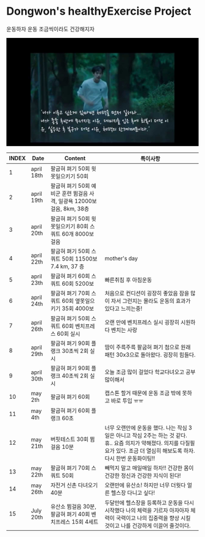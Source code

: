 # Dongwon's healthyExercise Project

운동하자 운동 조금씩이라도 건강해지자

![misaeng](Misaeng.jpg)

| INDEX | Date       | Content                                           | 특이사항                                                                                                         |
| ----- | ---------- | ------------------------------------------------- | ------------------------------------------------------------------------------------------------------------ |
| 1     | april 18th | 팔굽혀 펴기 50회 윗못일으키기 50회                             |                                                                                                              |
| 2     | april 19th | 팔굽혀 펴기 50회 예비군 훈련 뜀걸음 사격, 일광욕 12000보 걸음, 8km, 38층 |                                                                                                              |
| 3     | april 20th | 팔굽혀 펴기 50회 윗못일으키기 80회 스쿼트 60개 8000보 걸음            |                                                                                                              |
| 4     | april 22th | 팔굽혀 펴기 50회 스쿼트 50회 11500보 7.4 km, 37 층            | mother's day                                                                                                 |
| 5     | april 23th | 팔굽혀 펴기 60회 스쿼트 60회 5200보                          | 빠른취침 후 아침운동                                                                                                  |
| 6     | april 24th | 팔굽혀 펴기 70회 스쿼트 60회 옆못일으키기 35회 4000보               | 처음으로 컨디션이 굉장히 좋았음 잠을 많이 자서 그런지는 몰라도 운동의 효과가 있다고 느끼는중!                                                        |
| 7     | april 26th | 팔굽혀 펴기 50회 스쿼트 60회 벤치프레스 60회 실시                   | 오랜 만에 벤치프레스 실시 굉장히 시원하다 벤치는 사랑                                                                               |
| 8     | april 29th | 팔굽혀 펴기 90회 플랭크 30초씩 2회 실시                         | 땀이 주륵주륵 팔굽혀 펴기 첨으로 원래 패턴 30x3으로 돌아왔다. 굉장히 힘들다.                                                               |
| 9     | april 30th | 팔굽혀 펴기 90회 플랭크 40초씩 2회 실시                         | 오늘 조금 많이 걸었다 학교다녀오고 공부 많이해서                                                                                  |
| 10    | may 2th    | 팔굽혀 펴기 60회                                        | 캡스톤 할거 때문에 운동 조금 밖에 못하고 바로 투입 ㅠㅠ                                                                           |
| 11    | may 4th    | 팔굽혀 펴기 60회 플랭크 60초                                |                                                                                                              |
| 12    | may 21th   | 버핏테스트 30회 뜀걸음 10분                                 | 너무 오랜만에 운동을 했다. 나는 작심 3일은 아니고 작심 2주는 하는 것 같다. 휴.. 요즘 의지가 약해졌다. 의지를 다질필요가 있다. 조금 더 열심히 해보도록 하자. 다시 한번 운동화이팅!! |
| 13    | may 22th   | 팔굽혀 펴기 70회 스쿼트 50회                                | 빼먹지 말고 매일매일 하자!! 건강한 몸이 건강한 정신과 건강한 지식이 된다!                                                                  |
| 14    | may 26th   | 자전거 신촌 다녀오기 40분                                   | 오랜만에 유산소! 하지만 너무 더웟다 얼른 헬스장 다니고 싶다!                                                                          |
| 15    | July 20th  | 유산소 뜀걸음 30분, 팔굽혀 펴기 40회 벤치프레스 15회 4세트             | 두달만에 헬스장을 등록하고 운동을 다시 시작했다 나의 체력을 기르자 아자아자 체력이 국력이고 나의 집중력을 향상 시킬 것이고 나를 건강하게 이끌어 줄것이다.                      |